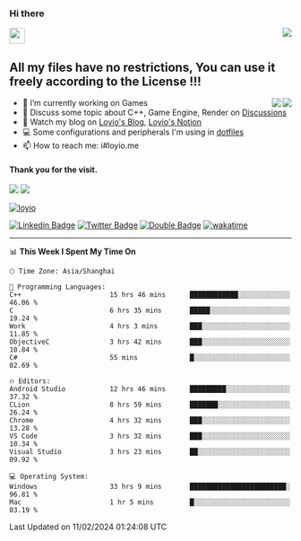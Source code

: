 <h3 align="left">Hi there</h3>
<img src='https://em-content.zobj.net/source/animated-noto-color-emoji/356/waving-hand_light-skin-tone_1f44b-1f3fb_1f3fb.gif' width='28' />
<a align="right" href="https://github.com/loyio/loyio/blob/master/STAR/README.md"><img align="right" src="https://img.shields.io/badge/LOYIO-STAR-green" /></a>

## All my files have no restrictions, You can use it freely according to the License !!!

<a href="https://github.com/loyio#gh-light-mode-only">
     <img align="right"  src="https://loy-readme.vercel.app/api/top-langs/?username=loyio&langs_count=6&hide=css,html,jupyter%20notebook" />
</a>

<a href="https://github.com/loyio#gh-dark-mode-only">
  <img align="right"  src="https://loy-readme.vercel.app/api/top-langs/?username=loyio&langs_count=6&theme=slateorange&hide=css,html,jupyter%20notebook" />
</a>



- 🔭 I’m currently working on Games
- 💬 Discuss some topic about C++, Game Engine, Render on [Discussions](https://github.com/loyio/loyio/discussions)
- 📔 Watch my blog on [Loyio's Blog](https://loyio.me), [Loyio's Notion](https://loyio.notion.site/loyio/Loyio-s-Dashboard-2f56bd29222a445ea9d9e8802a1ac83b)
- 💻 Some configurations and peripherals I'm using in [dotfiles](https://github.com/loyio/dotfiles)
- 📫 How to reach me: i#loyio.me


#### Thank you for the visit.
<img src="http://profile-counter.glitch.me/loyio/count.svg" />

<img src="https://loy-readme.vercel.app/api?username=loyio&show_icons=true&hide=stars&include_all_commits=true&hide_title=true&theme=slateorange" />

     

[![loyio](https://github-profile-trophy.vercel.app/?username=loyio&theme=onedark&column=4)](https://github.com/loyio)

[![Linkedin Badge](https://img.shields.io/badge/-@loyio-0077b5?style=flat-square&logo=Linkedin&logoColor=white&labelColor=0077b5&link=https://www.linkedin.com/in/loyio-hex-363172158/)](https://www.linkedin.com/in/loyio-hex-363172158/)
[![Twitter Badge](https://img.shields.io/badge/-@loyiome-000000?style=flat-square&labelColor=000000&logo=x&logoColor=white&link=https://twitter.com/loyiome)](https://twitter.com/loyiome)
[![Double Badge](https://img.shields.io/badge/@loyio-007722?style=flat&logo=Douban&logoColor=white)](https://www.douban.com/people/susmote)
[![wakatime](https://wakatime.com/badge/user/c0ddc104-5a20-41d1-ab9a-c4d9ea20a4d9.svg)](https://wakatime.com/@c0ddc104-5a20-41d1-ab9a-c4d9ea20a4d9)

-------
<!--START_SECTION:waka-->
📊 **This Week I Spent My Time On** 

```text
🕑︎ Time Zone: Asia/Shanghai

💬 Programming Languages: 
C++                      15 hrs 46 mins      ████████████░░░░░░░░░░░░░   46.06 % 
C                        6 hrs 35 mins       █████░░░░░░░░░░░░░░░░░░░░   19.24 % 
Work                     4 hrs 3 mins        ███░░░░░░░░░░░░░░░░░░░░░░   11.85 % 
ObjectiveC               3 hrs 42 mins       ███░░░░░░░░░░░░░░░░░░░░░░   10.84 % 
C#                       55 mins             █░░░░░░░░░░░░░░░░░░░░░░░░   02.69 % 

🔥 Editors: 
Android Studio           12 hrs 46 mins      █████████░░░░░░░░░░░░░░░░   37.32 % 
CLion                    8 hrs 59 mins       ███████░░░░░░░░░░░░░░░░░░   26.24 % 
Chrome                   4 hrs 32 mins       ███░░░░░░░░░░░░░░░░░░░░░░   13.28 % 
VS Code                  3 hrs 32 mins       ███░░░░░░░░░░░░░░░░░░░░░░   10.34 % 
Visual Studio            3 hrs 23 mins       ██░░░░░░░░░░░░░░░░░░░░░░░   09.92 % 

💻 Operating System: 
Windows                  33 hrs 9 mins       ████████████████████████░   96.81 % 
Mac                      1 hr 5 mins         █░░░░░░░░░░░░░░░░░░░░░░░░   03.19 % 
```


 Last Updated on 11/02/2024 01:24:08 UTC
<!--END_SECTION:waka-->
